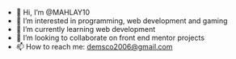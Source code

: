 - 👋 Hi, I’m @MAHLAY10
- 👀 I’m interested in programming, web development and gaming
- 🌱 I’m currently learning web development
- 💞️ I’m looking to collaborate on front end mentor projects
- 📫 How to reach me: demsco2006@gmail.com

<!---
MAHLAY10/MAHLAY10 is a ✨ special ✨ repository because its `README.md` (this file) appears on your GitHub profile.
You can click the Preview link to take a look at your changes.
--->
